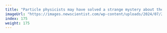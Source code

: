 ```yaml
---
title: "Particle physicists may have solved a strange mystery about the muon"
imageUrl: "https://images.newscientist.com/wp-content/uploads/2024/07/26174904/SEI_213967714.jpg?width=788"
index: 175
weight: 175
---
```

